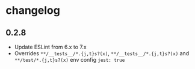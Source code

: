 # changelog

## 0.2.8

- Update ESLint from 6.x to 7.x
- Overrides `**/__tests__/*.{j,t}s?(x)`, `**/__tests__/*.{j,t}s?(x)` and `**/test/*.{j,t}s?(x)` env config `jest: true`
